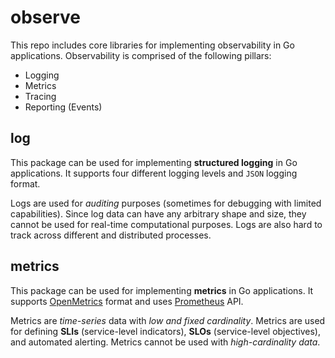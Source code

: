 # observe

This repo includes core libraries for implementing observability in Go applications.
Observability is comprised of the following pillars:

  - Logging
  - Metrics
  - Tracing
  - Reporting (Events)

## log

This package can be used for implementing **structured logging** in Go applications.
It supports four different logging levels and `JSON` logging format.

Logs are used for _auditing_ purposes (sometimes for debugging with limited capabilities).
Since log data can have any arbitrary shape and size, they cannot be used for real-time computational purposes.
Logs are also hard to track across different and distributed processes.

## metrics

This package can be used for implementing **metrics** in Go applications.
It supports [OpenMetrics](https://openmetrics.io) format and uses [Prometheus](https://prometheus.io) API.

Metrics are _time-series_ data with _low and fixed cardinality_.
Metrics are used for defining **SLIs** (service-level indicators), **SLOs** (service-level objectives), and automated alerting.
Metrics cannot be used with _high-cardinality data_.

